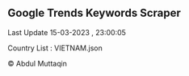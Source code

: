 

## Google Trends Keywords Scraper 
 
Last Update 15-03-2023 , 23:00:05

Country List :
VIETNAM.json



© Abdul Muttaqin 
